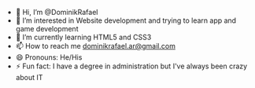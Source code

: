 - 👋 Hi, I’m @DominikRafael
- 👀 I’m interested in Website development and trying to learn app and game development
- 🌱 I’m currently learning HTML5 and CSS3
- 📫 How to reach me dominikrafael.ar@gmail.com
- 😄 Pronouns: He/His
- ⚡ Fun fact: I have a degree in administration but I've always been crazy about IT

<!---
DominikRafael/DominikRafael is a ✨ special ✨ repository because its `README.md` (this file) appears on your GitHub profile.
You can click the Preview link to take a look at your changes.
--->
